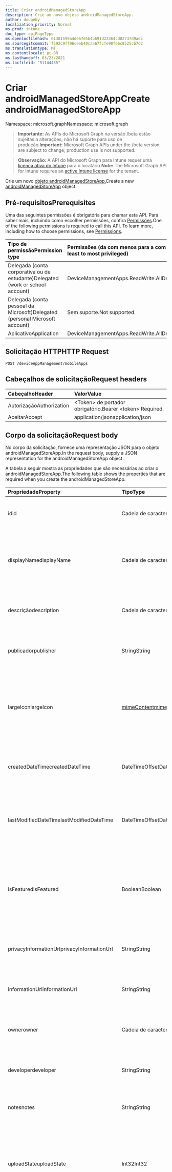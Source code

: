 ```yaml
---
title: Criar androidManagedStoreApp
description: Crie um novo objeto androidManagedStoreApp.
author: dougeby
localization_priority: Normal
ms.prod: intune
doc_type: apiPageType
ms.openlocfilehash: 61381599a4de67e5b4b691d22364cd82737d9adc
ms.sourcegitcommit: f592c9ff96ceeb40caa67fcfe90fe6c8525cb7d2
ms.translationtype: MT
ms.contentlocale: pt-BR
ms.lasthandoff: 03/23/2021
ms.locfileid: "51144435"
---
```

# <a name="create-androidmanagedstoreapp"></a><span data-ttu-id="8d7bc-103">Criar androidManagedStoreApp</span><span class="sxs-lookup"><span data-stu-id="8d7bc-103">Create androidManagedStoreApp</span></span>

<span data-ttu-id="8d7bc-104">Namespace: microsoft.graph</span><span class="sxs-lookup"><span data-stu-id="8d7bc-104">Namespace: microsoft.graph</span></span>

> <span data-ttu-id="8d7bc-105">**Importante:** As APIs do Microsoft Graph na versão /beta estão sujeitas a alterações; não há suporte para uso de produção.</span><span class="sxs-lookup"><span data-stu-id="8d7bc-105">**Important:** Microsoft Graph APIs under the /beta version are subject to change; production use is not supported.</span></span>

> <span data-ttu-id="8d7bc-106">**Observação:** A API do Microsoft Graph para Intune requer uma [licença ativa do Intune](https://go.microsoft.com/fwlink/?linkid=839381) para o locatário.</span><span class="sxs-lookup"><span data-stu-id="8d7bc-106">**Note:** The Microsoft Graph API for Intune requires an [active Intune license](https://go.microsoft.com/fwlink/?linkid=839381) for the tenant.</span></span>

<span data-ttu-id="8d7bc-107">Crie um novo [objeto androidManagedStoreApp.](../resources/intune-apps-androidmanagedstoreapp.md)</span><span class="sxs-lookup"><span data-stu-id="8d7bc-107">Create a new [androidManagedStoreApp](../resources/intune-apps-androidmanagedstoreapp.md) object.</span></span>

## <a name="prerequisites"></a><span data-ttu-id="8d7bc-108">Pré-requisitos</span><span class="sxs-lookup"><span data-stu-id="8d7bc-108">Prerequisites</span></span>
<span data-ttu-id="8d7bc-p101">Uma das seguintes permissões é obrigatória para chamar esta API. Para saber mais, incluindo como escolher permissões, confira [Permissões](/graph/permissions-reference).</span><span class="sxs-lookup"><span data-stu-id="8d7bc-p101">One of the following permissions is required to call this API. To learn more, including how to choose permissions, see [Permissions](/graph/permissions-reference).</span></span>

|<span data-ttu-id="8d7bc-111">Tipo de permissão</span><span class="sxs-lookup"><span data-stu-id="8d7bc-111">Permission type</span></span>|<span data-ttu-id="8d7bc-112">Permissões (da com menos para a com mais privilégios)</span><span class="sxs-lookup"><span data-stu-id="8d7bc-112">Permissions (from least to most privileged)</span></span>|
|:---|:---|
|<span data-ttu-id="8d7bc-113">Delegada (conta corporativa ou de estudante)</span><span class="sxs-lookup"><span data-stu-id="8d7bc-113">Delegated (work or school account)</span></span>|<span data-ttu-id="8d7bc-114">DeviceManagementApps.ReadWrite.All</span><span class="sxs-lookup"><span data-stu-id="8d7bc-114">DeviceManagementApps.ReadWrite.All</span></span>|
|<span data-ttu-id="8d7bc-115">Delegada (conta pessoal da Microsoft)</span><span class="sxs-lookup"><span data-stu-id="8d7bc-115">Delegated (personal Microsoft account)</span></span>|<span data-ttu-id="8d7bc-116">Sem suporte.</span><span class="sxs-lookup"><span data-stu-id="8d7bc-116">Not supported.</span></span>|
|<span data-ttu-id="8d7bc-117">Aplicativo</span><span class="sxs-lookup"><span data-stu-id="8d7bc-117">Application</span></span>|<span data-ttu-id="8d7bc-118">DeviceManagementApps.ReadWrite.All</span><span class="sxs-lookup"><span data-stu-id="8d7bc-118">DeviceManagementApps.ReadWrite.All</span></span>|

## <a name="http-request"></a><span data-ttu-id="8d7bc-119">Solicitação HTTP</span><span class="sxs-lookup"><span data-stu-id="8d7bc-119">HTTP Request</span></span>
<!-- {
  "blockType": "ignored"
}
-->
``` http
POST /deviceAppManagement/mobileApps
```

## <a name="request-headers"></a><span data-ttu-id="8d7bc-120">Cabeçalhos de solicitação</span><span class="sxs-lookup"><span data-stu-id="8d7bc-120">Request headers</span></span>
|<span data-ttu-id="8d7bc-121">Cabeçalho</span><span class="sxs-lookup"><span data-stu-id="8d7bc-121">Header</span></span>|<span data-ttu-id="8d7bc-122">Valor</span><span class="sxs-lookup"><span data-stu-id="8d7bc-122">Value</span></span>|
|:---|:---|
|<span data-ttu-id="8d7bc-123">Autorização</span><span class="sxs-lookup"><span data-stu-id="8d7bc-123">Authorization</span></span>|<span data-ttu-id="8d7bc-124">&lt;Token&gt; de portador obrigatório.</span><span class="sxs-lookup"><span data-stu-id="8d7bc-124">Bearer &lt;token&gt; Required.</span></span>|
|<span data-ttu-id="8d7bc-125">Aceitar</span><span class="sxs-lookup"><span data-stu-id="8d7bc-125">Accept</span></span>|<span data-ttu-id="8d7bc-126">application/json</span><span class="sxs-lookup"><span data-stu-id="8d7bc-126">application/json</span></span>|

## <a name="request-body"></a><span data-ttu-id="8d7bc-127">Corpo da solicitação</span><span class="sxs-lookup"><span data-stu-id="8d7bc-127">Request body</span></span>
<span data-ttu-id="8d7bc-128">No corpo da solicitação, fornece uma representação JSON para o objeto androidManagedStoreApp.</span><span class="sxs-lookup"><span data-stu-id="8d7bc-128">In the request body, supply a JSON representation for the androidManagedStoreApp object.</span></span>

<span data-ttu-id="8d7bc-129">A tabela a seguir mostra as propriedades que são necessárias ao criar o androidManagedStoreApp.</span><span class="sxs-lookup"><span data-stu-id="8d7bc-129">The following table shows the properties that are required when you create the androidManagedStoreApp.</span></span>

|<span data-ttu-id="8d7bc-130">Propriedade</span><span class="sxs-lookup"><span data-stu-id="8d7bc-130">Property</span></span>|<span data-ttu-id="8d7bc-131">Tipo</span><span class="sxs-lookup"><span data-stu-id="8d7bc-131">Type</span></span>|<span data-ttu-id="8d7bc-132">Descrição</span><span class="sxs-lookup"><span data-stu-id="8d7bc-132">Description</span></span>|
|:---|:---|:---|
|<span data-ttu-id="8d7bc-133">id</span><span class="sxs-lookup"><span data-stu-id="8d7bc-133">id</span></span>|<span data-ttu-id="8d7bc-134">Cadeia de caracteres</span><span class="sxs-lookup"><span data-stu-id="8d7bc-134">String</span></span>|<span data-ttu-id="8d7bc-135">Chave da entidade.</span><span class="sxs-lookup"><span data-stu-id="8d7bc-135">Key of the entity.</span></span> <span data-ttu-id="8d7bc-136">Herdado de [mobileApp](../resources/intune-shared-mobileapp.md)</span><span class="sxs-lookup"><span data-stu-id="8d7bc-136">Inherited from [mobileApp](../resources/intune-shared-mobileapp.md)</span></span>|
|<span data-ttu-id="8d7bc-137">displayName</span><span class="sxs-lookup"><span data-stu-id="8d7bc-137">displayName</span></span>|<span data-ttu-id="8d7bc-138">Cadeia de caracteres</span><span class="sxs-lookup"><span data-stu-id="8d7bc-138">String</span></span>|<span data-ttu-id="8d7bc-139">O título do aplicativo importado ou definido pelo administrador.</span><span class="sxs-lookup"><span data-stu-id="8d7bc-139">The admin provided or imported title of the app.</span></span> <span data-ttu-id="8d7bc-140">Herdado de [mobileApp](../resources/intune-shared-mobileapp.md)</span><span class="sxs-lookup"><span data-stu-id="8d7bc-140">Inherited from [mobileApp](../resources/intune-shared-mobileapp.md)</span></span>|
|<span data-ttu-id="8d7bc-141">descrição</span><span class="sxs-lookup"><span data-stu-id="8d7bc-141">description</span></span>|<span data-ttu-id="8d7bc-142">Cadeia de caracteres</span><span class="sxs-lookup"><span data-stu-id="8d7bc-142">String</span></span>|<span data-ttu-id="8d7bc-143">A descrição do aplicativo.</span><span class="sxs-lookup"><span data-stu-id="8d7bc-143">The description of the app.</span></span> <span data-ttu-id="8d7bc-144">Herdado de [mobileApp](../resources/intune-shared-mobileapp.md)</span><span class="sxs-lookup"><span data-stu-id="8d7bc-144">Inherited from [mobileApp](../resources/intune-shared-mobileapp.md)</span></span>|
|<span data-ttu-id="8d7bc-145">publicador</span><span class="sxs-lookup"><span data-stu-id="8d7bc-145">publisher</span></span>|<span data-ttu-id="8d7bc-146">String</span><span class="sxs-lookup"><span data-stu-id="8d7bc-146">String</span></span>|<span data-ttu-id="8d7bc-147">O publicador do aplicativo.</span><span class="sxs-lookup"><span data-stu-id="8d7bc-147">The publisher of the app.</span></span> <span data-ttu-id="8d7bc-148">Herdado de [mobileApp](../resources/intune-shared-mobileapp.md)</span><span class="sxs-lookup"><span data-stu-id="8d7bc-148">Inherited from [mobileApp](../resources/intune-shared-mobileapp.md)</span></span>|
|<span data-ttu-id="8d7bc-149">largeIcon</span><span class="sxs-lookup"><span data-stu-id="8d7bc-149">largeIcon</span></span>|[<span data-ttu-id="8d7bc-150">mimeContent</span><span class="sxs-lookup"><span data-stu-id="8d7bc-150">mimeContent</span></span>](../resources/intune-shared-mimecontent.md)|<span data-ttu-id="8d7bc-151">O ícone grande, a ser exibido nos detalhes do aplicativo e usado para o carregamento do ícone.</span><span class="sxs-lookup"><span data-stu-id="8d7bc-151">The large icon, to be displayed in the app details and used for upload of the icon.</span></span> <span data-ttu-id="8d7bc-152">Herdado de [mobileApp](../resources/intune-shared-mobileapp.md)</span><span class="sxs-lookup"><span data-stu-id="8d7bc-152">Inherited from [mobileApp](../resources/intune-shared-mobileapp.md)</span></span>|
|<span data-ttu-id="8d7bc-153">createdDateTime</span><span class="sxs-lookup"><span data-stu-id="8d7bc-153">createdDateTime</span></span>|<span data-ttu-id="8d7bc-154">DateTimeOffset</span><span class="sxs-lookup"><span data-stu-id="8d7bc-154">DateTimeOffset</span></span>|<span data-ttu-id="8d7bc-155">A data e a hora da criação do aplicativo.</span><span class="sxs-lookup"><span data-stu-id="8d7bc-155">The date and time the app was created.</span></span> <span data-ttu-id="8d7bc-156">Herdado de [mobileApp](../resources/intune-shared-mobileapp.md)</span><span class="sxs-lookup"><span data-stu-id="8d7bc-156">Inherited from [mobileApp](../resources/intune-shared-mobileapp.md)</span></span>|
|<span data-ttu-id="8d7bc-157">lastModifiedDateTime</span><span class="sxs-lookup"><span data-stu-id="8d7bc-157">lastModifiedDateTime</span></span>|<span data-ttu-id="8d7bc-158">DateTimeOffset</span><span class="sxs-lookup"><span data-stu-id="8d7bc-158">DateTimeOffset</span></span>|<span data-ttu-id="8d7bc-159">A data e a hora que o aplicativo foi modificado pela última vez.</span><span class="sxs-lookup"><span data-stu-id="8d7bc-159">The date and time the app was last modified.</span></span> <span data-ttu-id="8d7bc-160">Herdado de [mobileApp](../resources/intune-shared-mobileapp.md)</span><span class="sxs-lookup"><span data-stu-id="8d7bc-160">Inherited from [mobileApp](../resources/intune-shared-mobileapp.md)</span></span>|
|<span data-ttu-id="8d7bc-161">isFeatured</span><span class="sxs-lookup"><span data-stu-id="8d7bc-161">isFeatured</span></span>|<span data-ttu-id="8d7bc-162">Boolean</span><span class="sxs-lookup"><span data-stu-id="8d7bc-162">Boolean</span></span>|<span data-ttu-id="8d7bc-163">O valor que indica se o aplicativo está marcado como em destaque pelo administrador. Herdado de [mobileApp](../resources/intune-shared-mobileapp.md)</span><span class="sxs-lookup"><span data-stu-id="8d7bc-163">The value indicating whether the app is marked as featured by the admin. Inherited from [mobileApp](../resources/intune-shared-mobileapp.md)</span></span>|
|<span data-ttu-id="8d7bc-164">privacyInformationUrl</span><span class="sxs-lookup"><span data-stu-id="8d7bc-164">privacyInformationUrl</span></span>|<span data-ttu-id="8d7bc-165">String</span><span class="sxs-lookup"><span data-stu-id="8d7bc-165">String</span></span>|<span data-ttu-id="8d7bc-166">A URL da declaração de privacidade.</span><span class="sxs-lookup"><span data-stu-id="8d7bc-166">The privacy statement Url.</span></span> <span data-ttu-id="8d7bc-167">Herdado de [mobileApp](../resources/intune-shared-mobileapp.md)</span><span class="sxs-lookup"><span data-stu-id="8d7bc-167">Inherited from [mobileApp](../resources/intune-shared-mobileapp.md)</span></span>|
|<span data-ttu-id="8d7bc-168">informationUrl</span><span class="sxs-lookup"><span data-stu-id="8d7bc-168">informationUrl</span></span>|<span data-ttu-id="8d7bc-169">String</span><span class="sxs-lookup"><span data-stu-id="8d7bc-169">String</span></span>|<span data-ttu-id="8d7bc-170">A URL de informações adicionais.</span><span class="sxs-lookup"><span data-stu-id="8d7bc-170">The more information Url.</span></span> <span data-ttu-id="8d7bc-171">Herdado de [mobileApp](../resources/intune-shared-mobileapp.md)</span><span class="sxs-lookup"><span data-stu-id="8d7bc-171">Inherited from [mobileApp](../resources/intune-shared-mobileapp.md)</span></span>|
|<span data-ttu-id="8d7bc-172">owner</span><span class="sxs-lookup"><span data-stu-id="8d7bc-172">owner</span></span>|<span data-ttu-id="8d7bc-173">Cadeia de caracteres</span><span class="sxs-lookup"><span data-stu-id="8d7bc-173">String</span></span>|<span data-ttu-id="8d7bc-174">O proprietário do conteúdo.</span><span class="sxs-lookup"><span data-stu-id="8d7bc-174">The owner of the app.</span></span> <span data-ttu-id="8d7bc-175">Herdado de [mobileApp](../resources/intune-shared-mobileapp.md)</span><span class="sxs-lookup"><span data-stu-id="8d7bc-175">Inherited from [mobileApp](../resources/intune-shared-mobileapp.md)</span></span>|
|<span data-ttu-id="8d7bc-176">developer</span><span class="sxs-lookup"><span data-stu-id="8d7bc-176">developer</span></span>|<span data-ttu-id="8d7bc-177">String</span><span class="sxs-lookup"><span data-stu-id="8d7bc-177">String</span></span>|<span data-ttu-id="8d7bc-178">O desenvolvedor do aplicativo.</span><span class="sxs-lookup"><span data-stu-id="8d7bc-178">The developer of the app.</span></span> <span data-ttu-id="8d7bc-179">Herdado de [mobileApp](../resources/intune-shared-mobileapp.md)</span><span class="sxs-lookup"><span data-stu-id="8d7bc-179">Inherited from [mobileApp](../resources/intune-shared-mobileapp.md)</span></span>|
|<span data-ttu-id="8d7bc-180">notes</span><span class="sxs-lookup"><span data-stu-id="8d7bc-180">notes</span></span>|<span data-ttu-id="8d7bc-181">String</span><span class="sxs-lookup"><span data-stu-id="8d7bc-181">String</span></span>|<span data-ttu-id="8d7bc-182">Anotações do aplicativo.</span><span class="sxs-lookup"><span data-stu-id="8d7bc-182">Notes for the app.</span></span> <span data-ttu-id="8d7bc-183">Herdado de [mobileApp](../resources/intune-shared-mobileapp.md)</span><span class="sxs-lookup"><span data-stu-id="8d7bc-183">Inherited from [mobileApp](../resources/intune-shared-mobileapp.md)</span></span>|
|<span data-ttu-id="8d7bc-184">uploadState</span><span class="sxs-lookup"><span data-stu-id="8d7bc-184">uploadState</span></span>|<span data-ttu-id="8d7bc-185">Int32</span><span class="sxs-lookup"><span data-stu-id="8d7bc-185">Int32</span></span>|<span data-ttu-id="8d7bc-186">O estado de carregamento.</span><span class="sxs-lookup"><span data-stu-id="8d7bc-186">The upload state.</span></span> <span data-ttu-id="8d7bc-187">Os valores possíveis são: 0 - `Not Ready` , 1 - `Ready` , 2 - `Processing` .</span><span class="sxs-lookup"><span data-stu-id="8d7bc-187">Possible values are: 0 - `Not Ready`, 1 - `Ready`, 2 - `Processing`.</span></span> <span data-ttu-id="8d7bc-188">Herdado de [mobileApp](../resources/intune-shared-mobileapp.md)</span><span class="sxs-lookup"><span data-stu-id="8d7bc-188">Inherited from [mobileApp](../resources/intune-shared-mobileapp.md)</span></span>|
|<span data-ttu-id="8d7bc-189">publishingState</span><span class="sxs-lookup"><span data-stu-id="8d7bc-189">publishingState</span></span>|[<span data-ttu-id="8d7bc-190">mobileAppPublishingState</span><span class="sxs-lookup"><span data-stu-id="8d7bc-190">mobileAppPublishingState</span></span>](../resources/intune-apps-mobileapppublishingstate.md)|<span data-ttu-id="8d7bc-191">O estado de publicação do aplicativo.</span><span class="sxs-lookup"><span data-stu-id="8d7bc-191">The publishing state for the app.</span></span> <span data-ttu-id="8d7bc-192">O aplicativo não pode ser assinado, a menos que ele seja publicado.</span><span class="sxs-lookup"><span data-stu-id="8d7bc-192">The app cannot be assigned unless the app is published.</span></span> <span data-ttu-id="8d7bc-193">Herdado de [mobileApp](../resources/intune-shared-mobileapp.md).</span><span class="sxs-lookup"><span data-stu-id="8d7bc-193">Inherited from [mobileApp](../resources/intune-shared-mobileapp.md).</span></span> <span data-ttu-id="8d7bc-194">Os valores possíveis são: `notPublished`, `processing`, `published`.</span><span class="sxs-lookup"><span data-stu-id="8d7bc-194">Possible values are: `notPublished`, `processing`, `published`.</span></span>|
|<span data-ttu-id="8d7bc-195">isAssigned</span><span class="sxs-lookup"><span data-stu-id="8d7bc-195">isAssigned</span></span>|<span data-ttu-id="8d7bc-196">Boolean</span><span class="sxs-lookup"><span data-stu-id="8d7bc-196">Boolean</span></span>|<span data-ttu-id="8d7bc-197">O valor que indica se o aplicativo é atribuído a pelo menos um grupo.</span><span class="sxs-lookup"><span data-stu-id="8d7bc-197">The value indicating whether the app is assigned to at least one group.</span></span> <span data-ttu-id="8d7bc-198">Herdado de [mobileApp](../resources/intune-shared-mobileapp.md)</span><span class="sxs-lookup"><span data-stu-id="8d7bc-198">Inherited from [mobileApp](../resources/intune-shared-mobileapp.md)</span></span>|
|<span data-ttu-id="8d7bc-199">roleScopeTagIds</span><span class="sxs-lookup"><span data-stu-id="8d7bc-199">roleScopeTagIds</span></span>|<span data-ttu-id="8d7bc-200">Coleção de cadeias de caracteres</span><span class="sxs-lookup"><span data-stu-id="8d7bc-200">String collection</span></span>|<span data-ttu-id="8d7bc-201">Lista de ids de marca de escopo para este aplicativo móvel.</span><span class="sxs-lookup"><span data-stu-id="8d7bc-201">List of scope tag ids for this mobile app.</span></span> <span data-ttu-id="8d7bc-202">Herdado de [mobileApp](../resources/intune-shared-mobileapp.md)</span><span class="sxs-lookup"><span data-stu-id="8d7bc-202">Inherited from [mobileApp](../resources/intune-shared-mobileapp.md)</span></span>|
|<span data-ttu-id="8d7bc-203">dependentAppCount</span><span class="sxs-lookup"><span data-stu-id="8d7bc-203">dependentAppCount</span></span>|<span data-ttu-id="8d7bc-204">Int32</span><span class="sxs-lookup"><span data-stu-id="8d7bc-204">Int32</span></span>|<span data-ttu-id="8d7bc-205">O número total de dependências que o aplicativo filho tem.</span><span class="sxs-lookup"><span data-stu-id="8d7bc-205">The total number of dependencies the child app has.</span></span> <span data-ttu-id="8d7bc-206">Herdado de [mobileApp](../resources/intune-shared-mobileapp.md)</span><span class="sxs-lookup"><span data-stu-id="8d7bc-206">Inherited from [mobileApp](../resources/intune-shared-mobileapp.md)</span></span>|
|<span data-ttu-id="8d7bc-207">supersedingAppCount</span><span class="sxs-lookup"><span data-stu-id="8d7bc-207">supersedingAppCount</span></span>|<span data-ttu-id="8d7bc-208">Int32</span><span class="sxs-lookup"><span data-stu-id="8d7bc-208">Int32</span></span>|<span data-ttu-id="8d7bc-209">O número total de aplicativos que esse aplicativo sobressede direta ou indiretamente.</span><span class="sxs-lookup"><span data-stu-id="8d7bc-209">The total number of apps this app directly or indirectly supersedes.</span></span> <span data-ttu-id="8d7bc-210">Herdado de [mobileApp](../resources/intune-shared-mobileapp.md)</span><span class="sxs-lookup"><span data-stu-id="8d7bc-210">Inherited from [mobileApp](../resources/intune-shared-mobileapp.md)</span></span>|
|<span data-ttu-id="8d7bc-211">supersededAppCount</span><span class="sxs-lookup"><span data-stu-id="8d7bc-211">supersededAppCount</span></span>|<span data-ttu-id="8d7bc-212">Int32</span><span class="sxs-lookup"><span data-stu-id="8d7bc-212">Int32</span></span>|<span data-ttu-id="8d7bc-213">O número total de aplicativos pelos quais esse aplicativo é, direta ou indiretamente, é suplido.</span><span class="sxs-lookup"><span data-stu-id="8d7bc-213">The total number of apps this app is directly or indirectly superseded by.</span></span> <span data-ttu-id="8d7bc-214">Herdado de [mobileApp](../resources/intune-shared-mobileapp.md)</span><span class="sxs-lookup"><span data-stu-id="8d7bc-214">Inherited from [mobileApp](../resources/intune-shared-mobileapp.md)</span></span>|
|<span data-ttu-id="8d7bc-215">packageId</span><span class="sxs-lookup"><span data-stu-id="8d7bc-215">packageId</span></span>|<span data-ttu-id="8d7bc-216">String</span><span class="sxs-lookup"><span data-stu-id="8d7bc-216">String</span></span>|<span data-ttu-id="8d7bc-217">O identificador do pacote.</span><span class="sxs-lookup"><span data-stu-id="8d7bc-217">The package identifier.</span></span>|
|<span data-ttu-id="8d7bc-218">appIdentifier</span><span class="sxs-lookup"><span data-stu-id="8d7bc-218">appIdentifier</span></span>|<span data-ttu-id="8d7bc-219">String</span><span class="sxs-lookup"><span data-stu-id="8d7bc-219">String</span></span>|<span data-ttu-id="8d7bc-220">O Nome da Identidade.</span><span class="sxs-lookup"><span data-stu-id="8d7bc-220">The Identity Name.</span></span>|
|<span data-ttu-id="8d7bc-221">usedLicenseCount</span><span class="sxs-lookup"><span data-stu-id="8d7bc-221">usedLicenseCount</span></span>|<span data-ttu-id="8d7bc-222">Int32</span><span class="sxs-lookup"><span data-stu-id="8d7bc-222">Int32</span></span>|<span data-ttu-id="8d7bc-223">O número de aplicativos VPP em uso.</span><span class="sxs-lookup"><span data-stu-id="8d7bc-223">The number of VPP licenses in use.</span></span>|
|<span data-ttu-id="8d7bc-224">totalLicenseCount</span><span class="sxs-lookup"><span data-stu-id="8d7bc-224">totalLicenseCount</span></span>|<span data-ttu-id="8d7bc-225">Int32</span><span class="sxs-lookup"><span data-stu-id="8d7bc-225">Int32</span></span>|<span data-ttu-id="8d7bc-226">O número total de licenças VPP.</span><span class="sxs-lookup"><span data-stu-id="8d7bc-226">The total number of VPP licenses.</span></span>|
|<span data-ttu-id="8d7bc-227">appStoreUrl</span><span class="sxs-lookup"><span data-stu-id="8d7bc-227">appStoreUrl</span></span>|<span data-ttu-id="8d7bc-228">String</span><span class="sxs-lookup"><span data-stu-id="8d7bc-228">String</span></span>|<span data-ttu-id="8d7bc-229">A URL do aplicativo Play for Work Store.</span><span class="sxs-lookup"><span data-stu-id="8d7bc-229">The Play for Work Store app URL.</span></span>|
|<span data-ttu-id="8d7bc-230">isPrivate</span><span class="sxs-lookup"><span data-stu-id="8d7bc-230">isPrivate</span></span>|<span data-ttu-id="8d7bc-231">Booleano</span><span class="sxs-lookup"><span data-stu-id="8d7bc-231">Boolean</span></span>|<span data-ttu-id="8d7bc-232">Indica se o aplicativo só está disponível para usuários de uma determinada empresa.</span><span class="sxs-lookup"><span data-stu-id="8d7bc-232">Indicates whether the app is only available to a given enterprise's users.</span></span>|
|<span data-ttu-id="8d7bc-233">isSystemApp</span><span class="sxs-lookup"><span data-stu-id="8d7bc-233">isSystemApp</span></span>|<span data-ttu-id="8d7bc-234">Booleano</span><span class="sxs-lookup"><span data-stu-id="8d7bc-234">Boolean</span></span>|<span data-ttu-id="8d7bc-235">Indica se o aplicativo é um aplicativo do sistema pré-instalado.</span><span class="sxs-lookup"><span data-stu-id="8d7bc-235">Indicates whether the app is a preinstalled system app.</span></span>|
|<span data-ttu-id="8d7bc-236">appTracks</span><span class="sxs-lookup"><span data-stu-id="8d7bc-236">appTracks</span></span>|<span data-ttu-id="8d7bc-237">[Coleção androidManagedStoreAppTrack](../resources/intune-apps-androidmanagedstoreapptrack.md)</span><span class="sxs-lookup"><span data-stu-id="8d7bc-237">[androidManagedStoreAppTrack](../resources/intune-apps-androidmanagedstoreapptrack.md) collection</span></span>|<span data-ttu-id="8d7bc-238">As faixas que estão visíveis para essa empresa.</span><span class="sxs-lookup"><span data-stu-id="8d7bc-238">The tracks that are visible to this enterprise.</span></span>|
|<span data-ttu-id="8d7bc-239">supportsOemConfig</span><span class="sxs-lookup"><span data-stu-id="8d7bc-239">supportsOemConfig</span></span>|<span data-ttu-id="8d7bc-240">Booleano</span><span class="sxs-lookup"><span data-stu-id="8d7bc-240">Boolean</span></span>|<span data-ttu-id="8d7bc-241">Se esse aplicativo dá suporte à política OEMConfig.</span><span class="sxs-lookup"><span data-stu-id="8d7bc-241">Whether this app supports OEMConfig policy.</span></span>|



## <a name="response"></a><span data-ttu-id="8d7bc-242">Resposta</span><span class="sxs-lookup"><span data-stu-id="8d7bc-242">Response</span></span>
<span data-ttu-id="8d7bc-243">Se tiver êxito, este método retornará um código de resposta e um `201 Created` [objeto androidManagedStoreApp](../resources/intune-apps-androidmanagedstoreapp.md) no corpo da resposta.</span><span class="sxs-lookup"><span data-stu-id="8d7bc-243">If successful, this method returns a `201 Created` response code and a [androidManagedStoreApp](../resources/intune-apps-androidmanagedstoreapp.md) object in the response body.</span></span>

## <a name="example"></a><span data-ttu-id="8d7bc-244">Exemplo</span><span class="sxs-lookup"><span data-stu-id="8d7bc-244">Example</span></span>

### <a name="request"></a><span data-ttu-id="8d7bc-245">Solicitação</span><span class="sxs-lookup"><span data-stu-id="8d7bc-245">Request</span></span>
<span data-ttu-id="8d7bc-246">Este é um exemplo da solicitação.</span><span class="sxs-lookup"><span data-stu-id="8d7bc-246">Here is an example of the request.</span></span>
``` http
POST https://graph.microsoft.com/beta/deviceAppManagement/mobileApps
Content-type: application/json
Content-length: 1225

{
  "@odata.type": "#microsoft.graph.androidManagedStoreApp",
  "displayName": "Display Name value",
  "description": "Description value",
  "publisher": "Publisher value",
  "largeIcon": {
    "@odata.type": "microsoft.graph.mimeContent",
    "type": "Type value",
    "value": "dmFsdWU="
  },
  "isFeatured": true,
  "privacyInformationUrl": "https://example.com/privacyInformationUrl/",
  "informationUrl": "https://example.com/informationUrl/",
  "owner": "Owner value",
  "developer": "Developer value",
  "notes": "Notes value",
  "uploadState": 11,
  "publishingState": "processing",
  "isAssigned": true,
  "roleScopeTagIds": [
    "Role Scope Tag Ids value"
  ],
  "dependentAppCount": 1,
  "supersedingAppCount": 3,
  "supersededAppCount": 2,
  "packageId": "Package Id value",
  "appIdentifier": "App Identifier value",
  "usedLicenseCount": 0,
  "totalLicenseCount": 1,
  "appStoreUrl": "https://example.com/appStoreUrl/",
  "isPrivate": true,
  "isSystemApp": true,
  "appTracks": [
    {
      "@odata.type": "microsoft.graph.androidManagedStoreAppTrack",
      "trackId": "Track Id value",
      "trackAlias": "Track Alias value"
    }
  ],
  "supportsOemConfig": true
}
```

### <a name="response"></a><span data-ttu-id="8d7bc-247">Resposta</span><span class="sxs-lookup"><span data-stu-id="8d7bc-247">Response</span></span>
<span data-ttu-id="8d7bc-p121">Veja a seguir um exemplo da resposta. Observação: o objeto response mostrado aqui pode estar truncado por motivos de concisão. Todas as propriedades serão retornadas de uma chamada real.</span><span class="sxs-lookup"><span data-stu-id="8d7bc-p121">Here is an example of the response. Note: The response object shown here may be truncated for brevity. All of the properties will be returned from an actual call.</span></span>
``` http
HTTP/1.1 201 Created
Content-Type: application/json
Content-Length: 1397

{
  "@odata.type": "#microsoft.graph.androidManagedStoreApp",
  "id": "87247525-7525-8724-2575-248725752487",
  "displayName": "Display Name value",
  "description": "Description value",
  "publisher": "Publisher value",
  "largeIcon": {
    "@odata.type": "microsoft.graph.mimeContent",
    "type": "Type value",
    "value": "dmFsdWU="
  },
  "createdDateTime": "2017-01-01T00:02:43.5775965-08:00",
  "lastModifiedDateTime": "2017-01-01T00:00:35.1329464-08:00",
  "isFeatured": true,
  "privacyInformationUrl": "https://example.com/privacyInformationUrl/",
  "informationUrl": "https://example.com/informationUrl/",
  "owner": "Owner value",
  "developer": "Developer value",
  "notes": "Notes value",
  "uploadState": 11,
  "publishingState": "processing",
  "isAssigned": true,
  "roleScopeTagIds": [
    "Role Scope Tag Ids value"
  ],
  "dependentAppCount": 1,
  "supersedingAppCount": 3,
  "supersededAppCount": 2,
  "packageId": "Package Id value",
  "appIdentifier": "App Identifier value",
  "usedLicenseCount": 0,
  "totalLicenseCount": 1,
  "appStoreUrl": "https://example.com/appStoreUrl/",
  "isPrivate": true,
  "isSystemApp": true,
  "appTracks": [
    {
      "@odata.type": "microsoft.graph.androidManagedStoreAppTrack",
      "trackId": "Track Id value",
      "trackAlias": "Track Alias value"
    }
  ],
  "supportsOemConfig": true
}
```




